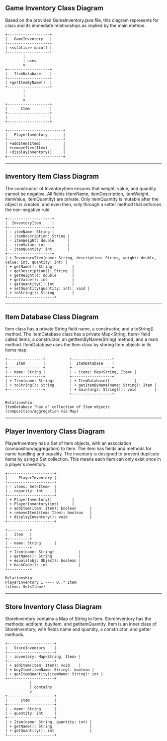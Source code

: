 ## Game Inventory Class Diagram

Based on the provided GameInventory.java file, this diagram represents for class and its immediate relationships as implied by the main method.

    +-------------------+
    |   GameInventory   |
    +-------------------+
    | <<static>> main() |
    +-------------------+
            |
            | uses
            v
    +-------------------+
    |   ItemDatabase    |
    +-------------------+
    | +getItemByName()  |
    +-------------------+
            |
            |
            v
    +-------------------+
    |      Item         |
    +-------------------+
    |                   |
    +-------------------+
    
    +-------------------------+
    |   PlayerInventory       |
    +-------------------------+
    | +addItem(Item)          |
    | +removeItem(Item)       |
    | +displayInventory()     |
    +-------------------------+
---
## Inventory Item Class Diagram

The constructor of InventoryItem ensures that weight, value, and quantity cannot be negative. All fields (itemName, itemDescription, itemWeight, itemValue, itemQuantity) are private. Only itemQuantity is mutable after the object is created, and even then, only through a setter method that enforces the non-negative rule.

    +--------------------+
    |  InventoryItem     |
    +--------------------+
    | - itemName: String |
    | - itemDescription: String |
    | - itemWeight: double      |
    | - itemValue: int          |
    | - itemQuantity: int       |
    +--------------------+
    | + InventoryItem(name: String, description: String, weight: double, value: int, quantity: int) |
    | + getName(): String         |
    | + getDescription(): String  |
    | + getWeight(): double       |
    | + getValue(): int           |
    | + getQuantity(): int        |
    | + setQuantity(quantity: int): void |
    | + toString(): String        |
    +---------------------+
---
## Item Database Class Diagram

Item class has a private String field name, a constructor, and a toString() method. The ItemDatabase class has a private Map<String, Item> field called items, a constructor, an getItemByName(String) method, and a main method. ItemDatabase uses the Item class by storing Item objects in its items map.

    +----------------+           +------------------+
    |    Item        |           |  ItemDatabase    |
    +----------------+           +------------------+
    | - name: String |           | - items: Map<String, Item> |
    +----------------+           +------------------+
    | + Item(name: String)       | + ItemDatabase()           |
    | + toString(): String       | + getItemByName(name: String): Item |
    +----------------+           | + main(args: String[]): void        |
                                 +------------------+
    
    Relationship:
    ItemDatabase "has a" collection of Item objects (composition/aggregation via Map)
---
## Player Inventory Class Diagram

PlayerInventory has a Set of Item objects, with an association (composition/aggregation) to Item. The item has fields and methods for name handling and equality. The inventory is designed to prevent duplicate items by using a Set<Item> collection. This means each item can only exist once in a player's inventory.

    +---------------------+
    |     PlayerInventory |
    +---------------------+
    | - items: Set<Item>  |
    | - capacity: int     |
    +---------------------+
    | + PlayerInventory()         |
    | + PlayerInventory(int)      |
    | + addItem(item: Item): boolean      |
    | + removeItem(item: Item): boolean   |
    | + displayInventory(): void          |
    +---------------------+
    
    +----------+
    |   Item   |
    +----------+
    | - name: String      |
    +----------+
    | + Item(name: String)           |
    | + getName(): String            |
    | + equals(obj: Object): boolean |
    | + hashCode(): int              |
    +----------+
    
    Relationship:
    PlayerInventory 1 ---- 0..* Item
    (items: Set<Item>)
---
## Store Inventory Class Diagram

StoreInventory contains a Map of String to Item. StoreInventory has the methods: addItem, buyItem, and getItemQuantity. Item is an inner class of StoreInventory, with fields name and quantity, a constructor, and getter methods.

    +---------------------+
    |   StoreInventory    |
    +---------------------+
    | - inventory: Map<String, Item> |
    +---------------------+
    | + addItem(item: Item): void    |
    | + buyItem(itemName: String): boolean |
    | + getItemQuantity(itemName: String): int |
    +---------------------+
               |
               | contains
               v
    +---------------------+
    |      Item           |
    +---------------------+
    | - name: String      |
    | - quantity: int     |
    +---------------------+
    | + Item(name: String, quantity: int) |
    | + getName(): String                 |
    | + getQuantity(): int                |
    +---------------------+
